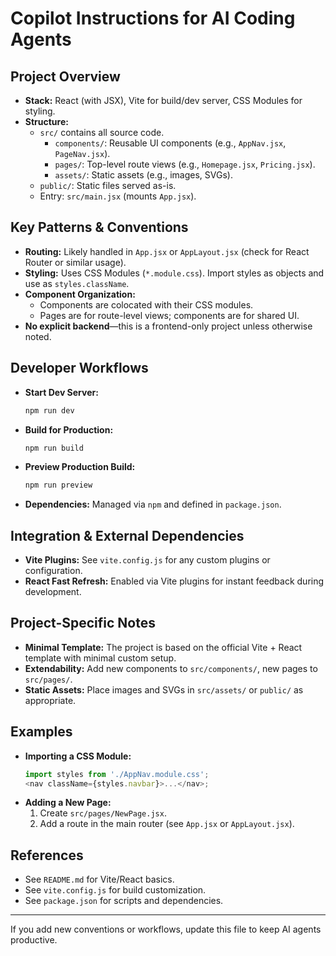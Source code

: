 # Copilot Instructions for AI Coding Agents

## Project Overview

- **Stack:** React (with JSX), Vite for build/dev server, CSS Modules for styling.
- **Structure:**
  - `src/` contains all source code.
    - `components/`: Reusable UI components (e.g., `AppNav.jsx`, `PageNav.jsx`).
    - `pages/`: Top-level route views (e.g., `Homepage.jsx`, `Pricing.jsx`).
    - `assets/`: Static assets (e.g., images, SVGs).
  - `public/`: Static files served as-is.
  - Entry: `src/main.jsx` (mounts `App.jsx`).

## Key Patterns & Conventions

- **Routing:** Likely handled in `App.jsx` or `AppLayout.jsx` (check for React Router or similar usage).
- **Styling:** Uses CSS Modules (`*.module.css`). Import styles as objects and use as `styles.className`.
- **Component Organization:**
  - Components are colocated with their CSS modules.
  - Pages are for route-level views; components are for shared UI.
- **No explicit backend**—this is a frontend-only project unless otherwise noted.

## Developer Workflows

- **Start Dev Server:**
  ```sh
  npm run dev
  ```
- **Build for Production:**
  ```sh
  npm run build
  ```
- **Preview Production Build:**
  ```sh
  npm run preview
  ```
- **Dependencies:** Managed via `npm` and defined in `package.json`.

## Integration & External Dependencies

- **Vite Plugins:** See `vite.config.js` for any custom plugins or configuration.
- **React Fast Refresh:** Enabled via Vite plugins for instant feedback during development.

## Project-Specific Notes

- **Minimal Template:** The project is based on the official Vite + React template with minimal custom setup.
- **Extendability:** Add new components to `src/components/`, new pages to `src/pages/`.
- **Static Assets:** Place images and SVGs in `src/assets/` or `public/` as appropriate.

## Examples

- **Importing a CSS Module:**
  ```js
  import styles from './AppNav.module.css';
  <nav className={styles.navbar}>...</nav>;
  ```
- **Adding a New Page:**
  1. Create `src/pages/NewPage.jsx`.
  2. Add a route in the main router (see `App.jsx` or `AppLayout.jsx`).

## References

- See `README.md` for Vite/React basics.
- See `vite.config.js` for build customization.
- See `package.json` for scripts and dependencies.

---

If you add new conventions or workflows, update this file to keep AI agents productive.
